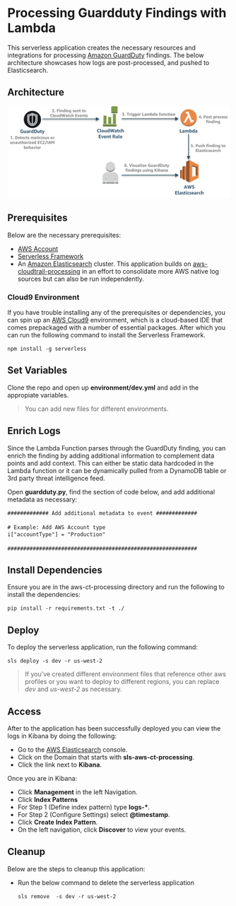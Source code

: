 # Processing Guardduty Findings with Lambda

This serverless application creates the necessary resources and integrations for processing [Amazon GuardDuty](https://aws.amazon.com/guardduty/) findings. The below architecture showcases how logs are post-processed, and pushed to Elasticsearch.

## Architecture

![Log-Architecture](images/aws-gd-processing-arch.png)

## Prerequisites

Below are the necessary prerequisites:

*	[AWS Account](https://aws.amazon.com/premiumsupport/knowledge-center/create-and-activate-aws-account/)
*	[Serverless Framework](https://serverless.com/)
*	An [Amazon Elasticsearch](https://aws.amazon.com/elasticsearch-service/) cluster.  This application builds on [aws-cloudtrail-processing](https://github.com/jmfuchs/aws-cloudtrail-processing) in an effort to consolidate more AWS native log sources but can also be run independently.

### Cloud9 Environment

If you have trouble installing any of the prerequisites or dependencies, you can spin up an [AWS Cloud9](https://aws.amazon.com/cloud9/) environment, which is a cloud-based IDE that comes prepackaged with a number of essential packages.  After which you can run the following command to install the Serverless Framework.

```
npm install -g serverless
```

## Set Variables

Clone the repo and open up **environment/dev.yml** and add in the appropiate variables. 

>  You can add new files for different environments.

## Enrich Logs

Since the Lambda Function parses through the GuardDuty finding, you can enrich the finding by adding additional information to complement data points and add context.  This can either be static data hardcoded in the Lambda function or it can be dynamically pulled from a DynamoDB table or 3rd party threat intelligence feed. 

Open **guardduty.py**, find the section of code below, and add additional metadata as necessary:

```
############# Add additional metadata to event #############
            
# Example: Add AWS Account type
i["accountType"] = "Production" 

############################################################
``` 


## Install Dependencies

Ensure you are in the aws-ct-processing directory and run the following to install the dependencies:

```
pip install -r requirements.txt -t ./
```

## Deploy

To deploy the serverless application, run the following command:

```
sls deploy -s dev -r us-west-2
```

> If you've created different environment files that reference other aws profiles or you want to deploy to different regions, you can replace *dev* and *us-west-2* as necessary.

## Access

After to the application has been successfully deployed you can view the logs in Kibana by doing the following:

* Go to the [AWS Elasticsearch](https://us-west-2.console.aws.amazon.com/es/home?region=us-west-2) console.
* Click on the Domain that starts with **sls-aws-ct-processing**.
* Click the link next to **Kibana**.

Once you are in Kibana:

* Click **Management** in the left Navigation.
* Click **Index Patterns**
* For Step 1 (Define index pattern) type **logs-\***.
* For Step 2 (Configure Settings) select **@timestamp**.
* Click **Create Index Pattern**.
* On the left navigation, click **Discover** to view your events.

## Cleanup

Below are the steps to cleanup this application:

* 	Run the below command to delete the serverless application

	```
	sls remove  -s dev -r us-west-2
	```